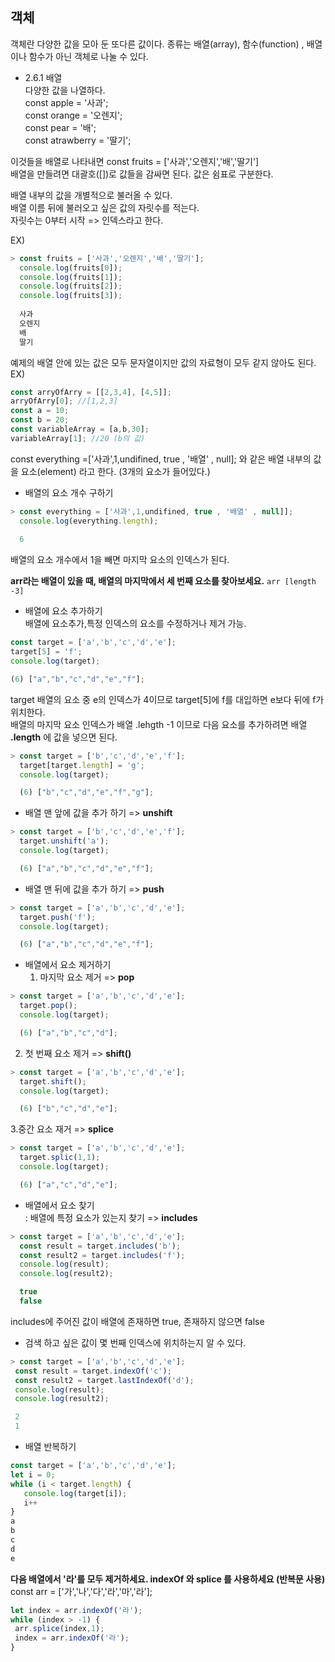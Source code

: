 ## 객체  

객체란 다양한 값을 모아 둔 또다른 값이다. 종류는 배열(array), 함수(function) , 배열이나 함수가 아닌 객체로 나눌 수 있다.  

* 2.6.1 배열  
  다양한 값을 나열하다.  
     const apple = '사과';    
     const orange = '오렌지';      
     const pear = '배';    
     const atrawberry = '딸기';      

이것들을 배열로 나타내면 const fruits = ['사과','오렌지','배','딸기']  
배열을 만들려면 대괄호([])로 값들을 감싸면 된다. 값은 쉼표로 구분한다.  

배열 내부의 값을 개별적으로 불러올 수 있다.  
배열 이름 뒤에 불러오고 싶은 값의 자릿수를 적는다.  
자릿수는 0부터 시작 => 인덱스라고 한다.  

EX) 
```javascript
> const fruits = ['사과','오렌지','배','딸기'];
  console.log(fruits[0]);
  console.log(fruits[1]);
  console.log(fruits[2]);
  console.log(fruits[3]);
  
  사과 
  오렌지
  배
  딸기
```
예제의 배열 안에 있는 값은 모두 문자열이지만 값의 자료형이 모두 같지 않아도 된다.   
EX) 

```javascript
const arryOfArry = [[2,3,4], [4,5]];
arryOfArry[0]; //[1,2,3]
const a = 10;
const b = 20;
const variableArray = [a,b,30];
variableArray[1]; //20 (b의 값)
```
const everything =['사과',1,undifined, true , '배열' , null]; 와 같은 배열 내부의 값을 요소(element) 라고 한다.  (3개의 요소가 들어있다.)  


* 배열의 요소 개수 구하기  

```javascript
> const everything = ['사과',1,undifined, true , '배열' , null]];
  console.log(everything.length);
  
  6
```
배열의 요소 개수에서 1을 빼면 마지막 요소의 인덱스가 된다.  

**arr라는 배열이 있을 때, 배열의 마지막에서 세 번째 요소를 찾아보세요.**
`arr [length -3] ` 

* 배열에 요소 추가하기  
  배열에 요소추가,특정 인덱스의 요소를 수정하거나 제거 가능.  

```javascript
const target = ['a','b','c','d','e'];
target[5] = 'f';
console.log(target);

(6) ["a","b","c","d","e","f"];
```
target 배열의 요소 중 e의 인덱스가 4이므로 target[5]에 f를 대입하면 e보다 뒤에 f가 위치한다.  
배열의 마지막 요소 인덱스가 배열 .lehgth -1 이므로 다음 요소를 추가하려면 배열 **.length** 에 값을 넣으면 된다.   

```javascript
> const target = ['b','c','d','e','f'];
  target[target.length] = 'g';
  console.log(target);

  (6) ["b","c","d","e","f","g"];
```


* 배열 맨 앞에 값을 추가 하기 => **unshift**

```javascript
> const target = ['b','c','d','e','f'];
  target.unshift('a');
  console.log(target);

  (6) ["a","b","c","d","e","f"];
```

* 배열 맨 뒤에 값을 추가 하기 => **push** 

```javascript
> const target = ['a','b','c','d','e'];
  target.push('f');
  console.log(target);

  (6) ["a","b","c","d","e","f"];
```

* 배열에서 요소 제거하기   
  1. 마지막 요소 제거 => **pop**
```javascript
> const target = ['a','b','c','d','e'];
  target.pop();
  console.log(target);

  (6) ["a","b","c","d"];
```
 2. 첫 번째 요소 제거 => **shift()**
```javascript
> const target = ['a','b','c','d','e'];
  target.shift();
  console.log(target);

  (6) ["b","c","d","e"];
```
 3.중간 요소 재거 => **splice**
```javascript
> const target = ['a','b','c','d','e'];
  target.splic(1,1);
  console.log(target);

  (6) ["a","c","d","e"];
```

* 배열에서 요소 찾기  
 : 배열에 특정 요소가 있는지 찾기  => **includes**
```javascript
> const target = ['a','b','c','d','e'];
  const result = target.includes('b');
  const result2 = target.includes('f');
  console.log(result);
  console.log(result2);

  true
  false
```
includes에 주어진 값이 배열에 존재하면 true, 존재하지 않으면 false  



* 검색 하고 싶은 값이 몇 번째 인덱스에 위치하는지 알 수 있다.  
 ```javascript
> const target = ['a','b','c','d','e'];
  const result = target.indexOf('c');
  const result2 = target.lastIndexOf('d');
  console.log(result);
  console.log(result2);

  2
  1
```

* 배열 반복하기  
```javascript
const target = ['a','b','c','d','e'];
let i = 0;
while (i < target.length) {
   console.log(target[i]);
   i++
}
a
b
c
d
e 
```

**다음 배열에서 '라'를 모두 제거하세요. indexOf 와 splice 를 사용하세요 (반복문 사용)**
  const arr = ['가','나','다','라','마','라'];

```javascript
let index = arr.indexOf('라');
while (index > -1) {
 arr.splice(index,1);
 index = arr.indexOf('라');
}

```



